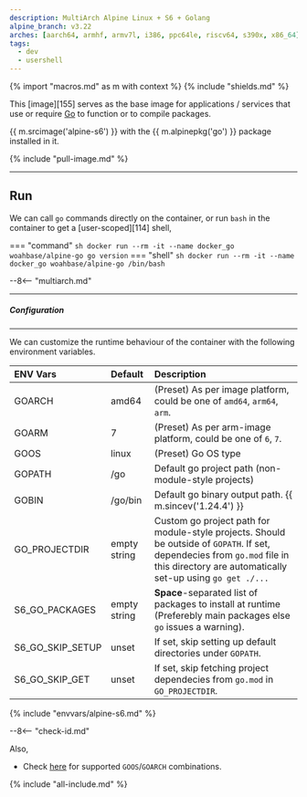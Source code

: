 ```yaml
---
description: MultiArch Alpine Linux + S6 + Golang
alpine_branch: v3.22
arches: [aarch64, armhf, armv7l, i386, ppc64le, riscv64, s390x, x86_64]
tags:
  - dev
  - usershell
---
```


{% import "macros.md" as m with context %}
{% include "shields.md" %}

This [image][155] serves as the base image for applications
/ services that use or require [Go][1] to function or to compile
packages.

{{ m.srcimage('alpine-s6') }} with the {{ m.alpinepkg('go') }}
package installed in it.

{% include "pull-image.md" %}

---
Run
---

We can call `go` commands directly on the container, or run `bash`
in the container to get a [user-scoped][114] shell,

=== "command"
    ``` sh
    docker run --rm -it --name docker_go woahbase/alpine-go go version
    ```
=== "shell"
    ``` sh
    docker run --rm -it --name docker_go woahbase/alpine-go /bin/bash
    ```

--8<-- "multiarch.md"

---
##### Configuration
---

We can customize the runtime behaviour of the container with the
following environment variables.

| ENV Vars           | Default        | Description
| :---               | :---           | :---
| GOARCH             | amd64          | (Preset) As per image platform, could be one of `amd64`, `arm64`, `arm`.
| GOARM              | 7              | (Preset) As per arm-image platform, could be one of `6`, `7`.
| GOOS               | linux          | (Preset) Go OS type
| GOPATH             | /go            | Default go project path (non-module-style projects)
| GOBIN              | /go/bin        | Default go binary output path. {{ m.sincev('1.24.4') }}
| GO_PROJECTDIR      | empty string   | Custom go project path for module-style projects. Should be outside of `GOPATH`. If set, dependecies from `go.mod` file in this directory are automatically set-up using `go get ./...`
| S6_GO_PACKAGES     | empty string   | **Space**-separated list of packages to install at runtime (Preferebly main packages else `go` issues a warning).
| S6_GO_SKIP_SETUP   | unset          | If set, skip setting up default directories under `GOPATH`.
| S6_GO_SKIP_GET     | unset          | If set, skip fetching project dependecies from `go.mod` in `GO_PROJECTDIR`.
{% include "envvars/alpine-s6.md" %}

--8<-- "check-id.md"

Also,

* Check [here][2] for supported `GOOS`/`GOARCH` combinations.

[1]: https://golang.org/
[2]: https://go.dev/doc/install/source#environment

{% include "all-include.md" %}
